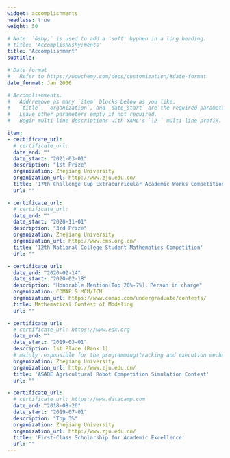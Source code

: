 ```yaml
---
widget: accomplishments
headless: true
weight: 50

# Note: `&shy;` is used to add a 'soft' hyphen in a long heading.
# title: 'Accomplish&shy;ments'
title: 'Accomplishment'
subtitle:

# Date format
#   Refer to https://wowchemy.com/docs/customization/#date-format
date_format: Jan 2006

# Accomplishments.
#   Add/remove as many `item` blocks below as you like.
#   `title`, `organization`, and `date_start` are the required parameters.
#   Leave other parameters empty if not required.
#   Begin multi-line descriptions with YAML's `|2-` multi-line prefix.

item:
- certificate_url: 
  # certificate_url: 
  date_end: ""
  date_start: "2021-03-01"
  description: "1st Prize"
  organization: Zhejiang University
  organization_url: http://www.zju.edu.cn/
  title: '17th Challenge Cup Extracurricular Academic Works Competition'
  url: ""

- certificate_url: 
  # certificate_url: 
  date_end: ""
  date_start: "2020-11-01"
  description: "3rd Prize"
  organization: Zhejiang University
  organization_url: http://www.cms.org.cn/
  title: '12th National College Student Mathematics Competition'
  url: ""

- certificate_url: 
  date_end: "2020-02-14"
  date_start: "2020-02-18"
  description: "Honorable Mention(Top 26%-7%)，Person in charge"
  organization: COMAP & MCM/ICM
  organization_url: https://www.comap.com/undergraduate/contests/
  title: Mathematical Contest of Modeling
  url: ""

- certificate_url:
  # certificate_url: https://www.edx.org
  date_end: ""
  date_start: "2019-03-01"
  description: 1st Place (Rank 1)
  # mainly responsible for the programming(tracking and execution mechanism) and mechanism design
  organization: Zhejiang University
  organization_url: http://www.zju.edu.cn/
  title: 'ASABE Agricultural Robot Competition Simulation Contest'
  url: ""

- certificate_url: 
  # certificate_url: https://www.datacamp.com
  date_end: "2018-08-26"
  date_start: "2019-07-01"
  description: "Top 3%"
  organization: Zhejiang University
  organization_url: http://www.zju.edu.cn/
  title: 'First-Class Scholarship for Academic Excellence'
  url: ""
---
```

